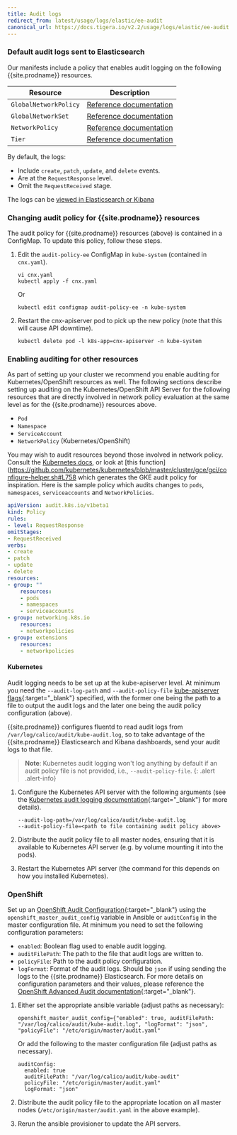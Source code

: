 ```yaml
---
title: Audit logs
redirect_from: latest/usage/logs/elastic/ee-audit
canonical_url: https://docs.tigera.io/v2.2/usage/logs/elastic/ee-audit
---
```


### Default audit logs sent to Elasticsearch

Our manifests include a policy that enables audit logging on the following {{site.prodname}} resources.

| Resource              | Description                                                                           |
| --------------------- | ------------------------------------------------------------------------------------- |
| `GlobalNetworkPolicy` | [Reference documentation](../../../reference/calicoctl/resources/globalnetworkpolicy) |
| `GlobalNetworkSet`    | [Reference documentation](../../../reference/calicoctl/resources/globalnetworkset)    |
| `NetworkPolicy`       | [Reference documentation](../../../reference/calicoctl/resources/networkpolicy)       |
| `Tier`                | [Reference documentation](../../../reference/calicoctl/resources/tier)                |

By default, the logs:
- Include `create`, `patch`, `update`, and `delete` events.
- Are at the `RequestResponse` level.
- Omit the `RequestReceived` stage.

The logs can be [viewed in Elasticsearch or Kibana](view)

### Changing audit policy for {{site.prodname}} resources

The audit policy for {{site.prodname}} resources (above) is contained in a ConfigMap.  To update this policy,
follow these steps.

1. Edit the `audit-policy-ee` ConfigMap in `kube-system` (contained in `cnx.yaml`).

   ```
   vi cnx.yaml
   kubectl apply -f cnx.yaml
   ```

   Or 

   ```
   kubectl edit configmap audit-policy-ee -n kube-system
   ```

1. Restart the cnx-apiserver pod to pick up the new policy (note that this will cause API downtime).

   ```
   kubectl delete pod -l k8s-app=cnx-apiserver -n kube-system
   ```

### Enabling auditing for other resources

As part of setting up your cluster we recommend you enable auditing for
Kubernetes/OpenShift resources as well.
The following sections describe setting up auditing on the Kubernetes/OpenShift API Server for the following
resources that are directly involved in network policy evaluation at the same level as for the {{site.prodname}}
resources above.

- `Pod`
- `Namespace`
- `ServiceAccount`
- `NetworkPolicy` (Kubernetes/OpenShift)

You may wish to audit resources beyond those involved in network policy.  Consult the [Kubernetes docs](https://kubernetes.io/docs/tasks/debug-application-cluster/audit/#audit-policy), or
look at [this function](https://github.com/kubernetes/kubernetes/blob/master/cluster/gce/gci/configure-helper.sh#L758
which generates the GKE audit policy for inspiration.  Here is the sample policy which audits changes to `pods`,
`namespaces`, `serviceaccounts` and `NetworkPolicies`.

```yaml
apiVersion: audit.k8s.io/v1beta1
kind: Policy
rules:
- level: RequestResponse
omitStages:
- RequestReceived
verbs:
- create
- patch
- update
- delete
resources:
- group: ""
    resources:
    - pods
    - namespaces
    - serviceaccounts
- group: networking.k8s.io
    resources:
    - networkpolicies
- group: extensions
    resources:
    - networkpolicies
```

#### Kubernetes

Audit logging needs to be set up at the kube-apiserver level.
At minimum you need the `--audit-log-path` and `--audit-policy-file` [kube-apiserver flags](https://kubernetes.io/docs/reference/command-line-tools-reference/kube-apiserver/){:target="_blank"}
specified, with the former one being the path to a file to output the audit logs and the
later one being the audit policy configuration (above).

{{site.prodname}} configures fluentd to read audit logs from `/var/log/calico/audit/kube-audit.log`, so to take
advantage of the {{site.prodname}} Elasticsearch and Kibana dashboards, send your audit logs to that file.

> **Note**: Kubernetes audit logging won't log anything by default if an audit policy file
> is not provided, i.e., `--audit-policy-file`.
{: .alert .alert-info}

1. Configure the Kubernetes API server with the following arguments (see the 
   [Kubernetes audit logging documentation](https://kubernetes.io/docs/tasks/debug-application-cluster/audit/){:target="_blank"} for more details).

   ```
   --audit-log-path=/var/log/calico/audit/kube-audit.log
   --audit-policy-file=<path to file containing audit policy above>
   ```

1. Distribute the audit policy file to all master nodes, ensuring that it is available to
   Kubernetes API server (e.g. by volume mounting it into the pods).

1. Restart the Kubernetes API server (the command for this depends on how you installed Kubernetes).

### OpenShift

Set up an [OpenShift Audit Configuration](https://docs.openshift.com/container-platform/latest/install_config/master_node_configuration.html#master-node-config-audit-config){:target="_blank"}
using the `openshift_master_audit_config` variable in Ansible or `auditConfig` in the master configuration file.
At minimum you need to set the following configuration parameters:
- `enabled`: Boolean flag used to enable audit logging.
- `auditFilePath`: The path to the file that audit logs are written to.
- `policyFile`: Path to the audit policy configuration.
- `logFormat`: Format of the audit logs. Should be `json` if using sending the logs to the {{site.prodname}} Elasticsearch.
For more details on configuration parameters and their values, please reference the [OpenShift Advanced Audit documentation](https://docs.openshift.com/container-platform/latest/install_config/master_node_configuration.html#master-node-config-advanced-audit){:target="_blank"}.

1. Either set the appropriate ansible variable (adjust paths as necessary):

   ```
   openshift_master_audit_config={"enabled": true, auditFilePath: "/var/log/calico/audit/kube-audit.log", "logFormat": "json", "policyFile": "/etc/origin/master/audit.yaml"
   ```

   Or add the following to the master configuration file (adjust paths as necessary).

   ```
   auditConfig:
     enabled: true
     auditFilePath: "/var/log/calico/audit/kube-audit"
     policyFile: "/etc/origin/master/audit.yaml"
     logFormat: "json"
   ```

1. Distribute the audit policy file to the appropriate location on all master nodes (`/etc/origin/master/audit.yaml` in the above example).

1. Rerun the ansible provisioner to update the API servers.